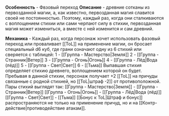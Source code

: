**Особенность** - Фвзовый переход
**Описание** - древние сотканы из первозданной магии, а, как известно, первозданная магия славится своей не постоянностью. Поэтому, каждый раз, когда они сталкиваются с воплощением стихии или сами черпают силу в стихии, первозданная магия может измениться, а вместе с ней изменится и сам древний. 

**Механика** - Каждый раз, когда персонаж хочет использовать фазовый переход или проваливает  [[ToL]] на применение магии, он бросает специальный d6 куб, где грани означают одну из 6 стихий или сверяется с таблицей:
1 - [[Группа - Мастерство|Земля]]
2 - [[Группа - Странник|Ветер]]
3 - [[Группа - Огонь|Огонь]]
4 - [[Группа - Лёд|Вода (лёд)]]
5 - [[Группа - Свет|Свет]]
6 - [[Тьма]]
Выпавшая стихия определяет стихию древнего, воплощением которой он будет. Пребывая в данной стихии, персонаж получает +2 [[ToL]] на причуды связанные с родной стихией, но [[ToL|штраф -2]] от противоположной. Пары стихий выглядят так:
[[Группа - Мастерство|Земля]] - [[Группа - Странник|Ветер]]
[[Группа - Огонь|Огонь]] - [[Группа - Лёд|Вода (лёд)]]
[[Группа - Свет|Свет]] - [[Тьма]]
[[Бонус к ToL|Штраф и бонус]] распространяются не только на применение причуд, но и на [[Контр-действие|противодействие атакам]].